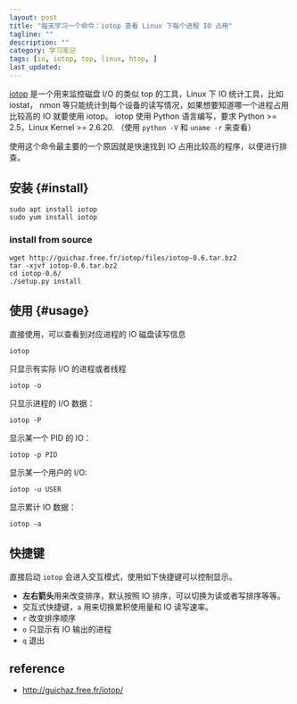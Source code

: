 ```yaml
---
layout: post
title: "每天学习一个命令：iotop 查看 Linux 下每个进程 IO 占用"
tagline: ""
description: ""
category: 学习笔记
tags: [io, iotop, top, linux, htop, ]
last_updated:
---
```


[iotop](http://guichaz.free.fr/iotop/) 是一个用来监控磁盘 I/O 的类似 top 的工具，Linux 下 IO 统计工具，比如 iostat， nmon 等只能统计到每个设备的读写情况，如果想要知道哪一个进程占用比较高的 IO 就要使用 iotop。 iotop 使用 Python 语言编写，要求 Python >= 2.5，Linux Kernel >= 2.6.20. （使用 `python -V` 和 `uname -r` 来查看）

使用这个命令最主要的一个原因就是快速找到 IO 占用比较高的程序，以便进行排查。

## 安装 {#install}

    sudo apt install iotop
    sudo yum install iotop

### install from source

	wget http://guichaz.free.fr/iotop/files/iotop-0.6.tar.bz2
	tar -xjvf iotop-0.6.tar.bz2
	cd iotop-0.6/
	./setup.py install

## 使用 {#usage}

直接使用，可以查看到对应进程的 IO 磁盘读写信息

	iotop

只显示有实际 I/O 的进程或者线程

	iotop -o

只显示进程的 I/O 数据：

	iotop -P

显示某一个 PID 的 IO：

	iotop -p PID

显示某一个用户的 I/O:

	iotop -u USER

显示累计 IO 数据：

	iotop -a

## 快捷键
直接启动 `iotop` 会进入交互模式，使用如下快捷键可以控制显示。

- **左右箭头**用来改变排序，默认按照 IO 排序，可以切换为读或者写排序等等。
- 交互式快捷键，`a` 用来切换累积使用量和 IO 读写速率。
- `r` 改变排序顺序
- `o` 只显示有 IO 输出的进程
- `q` 退出

## reference

- <http://guichaz.free.fr/iotop/>
